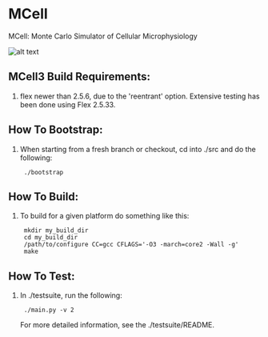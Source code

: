 MCell
=====

MCell: Monte Carlo Simulator of Cellular Microphysiology

![alt text](https://travis-ci.org/mcellteam/mcell.svg?branch=master "Build Status")


MCell3 Build Requirements:
--------------------------

1. flex newer than 2.5.6, due to the 'reentrant' option.  Extensive testing
     has been done using Flex 2.5.33.


How To Bootstrap:
-----------------

1. When starting from a fresh branch or checkout, cd into ./src and do the following: 

        ./bootstrap


How To Build:
-------------

1. To build for a given platform do something like this:

        mkdir my_build_dir
        cd my_build_dir
        /path/to/configure CC=gcc CFLAGS='-O3 -march=core2 -Wall -g' 
        make


How To Test:
------------

1. In ./testsuite, run the following:
  
        ./main.py -v 2
  
    For more detailed information, see the ./testsuite/README.
